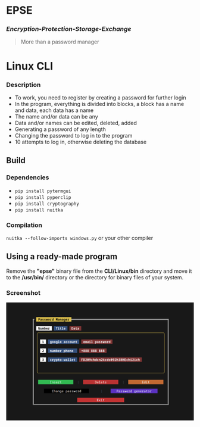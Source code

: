 # **EPSE** 
### ***Encryption-Protection-Storage-Exchange***
> More than a password manager

# Linux CLI
### **Description**
* To work, you need to register by creating a password for further login
* In the program, everything is divided into blocks, a block has a name and data, each data has a name
* The name and/or data can be any
* Data and/or names can be edited, deleted, added
* Generating a password of any length
* Changing the password to log in to the program
* 10 attempts to log in, otherwise deleting the database

## Build
### Dependencies
* `pip install pytermgui`
* `pip install pyperclip`
* `pip install cryptography`
* `pip install nuitka`

### Compilation
`nuitka --follow-imports windows.py`
or your other compiler

## Using a ready-made program
Remove the **"epse"** binary file from the **CLI/Linux/bin** directory and move it to the **/usr/bin/** directory or the directory for binary files of your system.

### Screenshot
<img src="epse_cli.png">
